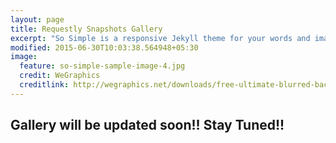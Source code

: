 ```yaml
---
layout: page
title: Requestly Snapshots Gallery
excerpt: "So Simple is a responsive Jekyll theme for your words and images."
modified: 2015-06-30T10:03:38.564948+05:30
image:
  feature: so-simple-sample-image-4.jpg
  credit: WeGraphics
  creditlink: http://wegraphics.net/downloads/free-ultimate-blurred-background-pack/
---
```


## Gallery will be updated soon!! Stay Tuned!!
